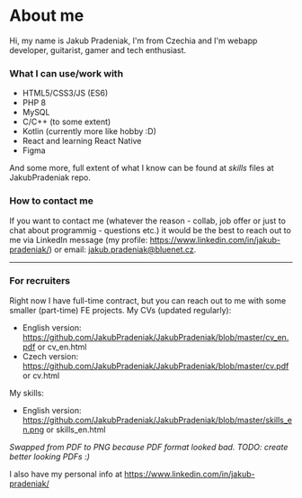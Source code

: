 # About me
Hi, my name is Jakub Pradeniak, I'm from Czechia and I'm webapp developer, guitarist, gamer and tech enthusiast.

  
### What I can use/work with
* HTML5/CSS3/JS (ES6)
* PHP 8
* MySQL
* C/C++ (to some extent)
* Kotlin (currently more like hobby :D)
* React and learning React Native
* Figma

And some more, full extent of what I know can be found at *skills* files at JakubPradeniak repo.

### How to contact me
If you want to contact me (whatever the reason - collab, job offer or just to chat about programmig - questions etc.) it would be the best to reach out to me via LinkedIn message (my profile: https://www.linkedin.com/in/jakub-pradeniak/) or email: jakub.pradeniak@bluenet.cz.
___
### For recruiters
Right now I have full-time contract, but you can reach out to me with some smaller (part-time) FE projects.
My CVs (updated regularly):
* English version: https://github.com/JakubPradeniak/JakubPradeniak/blob/master/cv_en.pdf or cv_en.html
* Czech version: https://github.com/JakubPradeniak/JakubPradeniak/blob/master/cv.pdf or cv.html

My skills:
* English version: https://github.com/JakubPradeniak/JakubPradeniak/blob/master/skills_en.png or skills_en.html

*Swapped from PDF to PNG because PDF format looked bad.*
*TODO: create better looking PDFs :)*

I also have my personal info at https://www.linkedin.com/in/jakub-pradeniak/
